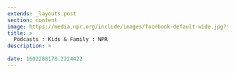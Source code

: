 ```yaml
--- 
extends: _layouts.post 
section: content 
image: https://media.npr.org/include/images/facebook-default-wide.jpg?s=1400 
title: > 
  Podcasts : Kids & Family : NPR 
description: > 
   
date: 1602288178.2224422 
--- 
```

